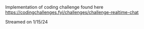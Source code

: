 Implementation of coding challenge found here https://codingchallenges.fyi/challenges/challenge-realtime-chat 

Streamed on 1/15/24
